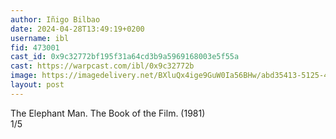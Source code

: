 ```yaml
---
author: Iñigo Bilbao
date: 2024-04-28T13:49:19+0200
username: ibl
fid: 473001
cast_id: 0x9c32772bf195f31a64cd3b9a5969168003e5f55a
cast: https://warpcast.com/ibl/0x9c32772b
image: https://imagedelivery.net/BXluQx4ige9GuW0Ia56BHw/abd35413-5125-4fb6-0a0a-69726f9c8700/original
layout: post
---
```

The Elephant Man. The Book of the Film. (1981)  
1/5  

<img src='https://imagedelivery.net/BXluQx4ige9GuW0Ia56BHw/abd35413-5125-4fb6-0a0a-69726f9c8700/original' alt='' referrerpolicy='no-referrer'/>